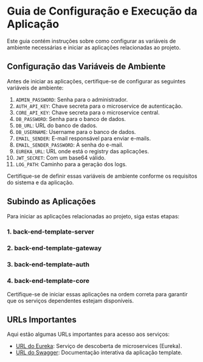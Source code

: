 # Guia de Configuração e Execução da Aplicação

Este guia contém instruções sobre como configurar as variáveis de ambiente necessárias e iniciar as aplicações relacionadas ao projeto.

## Configuração das Variáveis de Ambiente

Antes de iniciar as aplicações, certifique-se de configurar as seguintes variáveis de ambiente:

1. `ADMIN_PASSWORD`: Senha para o administrador.
2. `AUTH_API_KEY`: Chave secreta para o microservice de autenticação.
3. `CORE_API_KEY`: Chave secreta para o microservice central.
4. `DB_PASSWORD`: Senha para o banco de dados.
5. `DB_URL`: URL do banco de dados.
6. `DB_USERNAME`: Username para o banco de dados.
7. `EMAIL_SENDER`: E-mail responsável para enviar e-mails.
8. `EMAIL_SENDER_PASSWORD`: A senha do e-mail.
9. `EUREKA_URL`: URL onde está o registry das aplicações.
10. `JWT_SECRET`: Com um base64 válido.
11. `LOG_PATH`: Caminho para a geração dos logs.

Certifique-se de definir essas variáveis de ambiente conforme os requisitos do sistema e da aplicação.

## Subindo as Aplicações

Para iniciar as aplicações relacionadas ao projeto, siga estas etapas:

### 1. back-end-template-server
### 2. back-end-template-gateway
### 3. back-end-template-auth
### 4. back-end-template-core

Certifique-se de iniciar essas aplicações na ordem correta para garantir que os serviços dependentes estejam disponíveis.

## URLs Importantes

Aqui estão algumas URLs importantes para acesso aos serviços:

- [URL do Eureka](http://localhost:8080/): Serviço de descoberta de microservices (Eureka).
- [URL do Swagger](http://localhost:8081/webjars/swagger-ui/index.html): Documentação interativa da aplicação template.